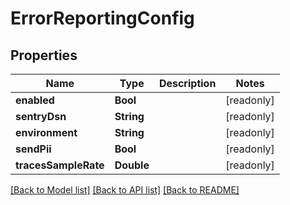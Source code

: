 # ErrorReportingConfig

## Properties
Name | Type | Description | Notes
------------ | ------------- | ------------- | -------------
**enabled** | **Bool** |  | [readonly] 
**sentryDsn** | **String** |  | [readonly] 
**environment** | **String** |  | [readonly] 
**sendPii** | **Bool** |  | [readonly] 
**tracesSampleRate** | **Double** |  | [readonly] 

[[Back to Model list]](../README.md#documentation-for-models) [[Back to API list]](../README.md#documentation-for-api-endpoints) [[Back to README]](../README.md)


